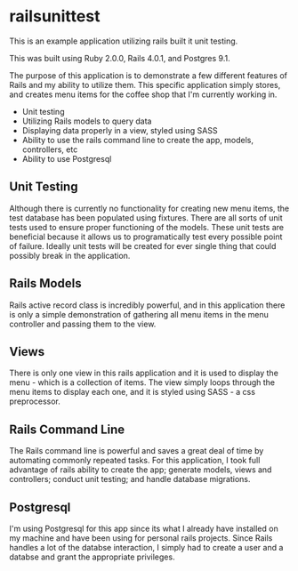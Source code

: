 railsunittest
=============

This is an example application utilizing rails built it unit testing.

This was built using Ruby 2.0.0, Rails 4.0.1, and Postgres 9.1.

The purpose of this application is to demonstrate a few different features of Rails and my ability to utilize them. This specific application simply stores, and creates menu items for the coffee shop that I'm currently working in.

* Unit testing
* Utilizing Rails models to query data
* Displaying data properly in a view, styled using SASS
* Ability to use the rails command line to create the app, models, controllers, etc
* Ability to use Postgresql 

Unit Testing
------------

Although there is currently no functionality for creating new menu items, the test database has been populated using fixtures. There are all sorts of unit tests used to ensure proper functioning of the models. These unit tests are beneficial because it allows us to programatically test every possible point of failure. Ideally unit tests will be created for ever single thing that could possibly break in the application.

Rails Models
------------

Rails active record class is incredibly powerful, and in this application there is only a simple demonstration of gathering all menu items in the menu controller and passing them to the view.

Views
-----

There is only one view in this rails application and it is used to display the menu - which is a collection of items. The view simply loops through the menu items to display each one, and it is styled using SASS - a css preprocessor.

Rails Command Line
------------------

The Rails command line is powerful and saves a great deal of time by automating commonly repeated tasks. For this application, I took full advantage of rails ability to create the app; generate models, views and controllers; conduct unit testing; and handle database migrations.

Postgresql
----------

I'm using Postgresql for this app since its what I already have installed on my machine and have been using for personal rails projects. Since Rails handles a lot of the databse interaction, I simply had to create a user and a databse and grant the appropriate privileges. 
